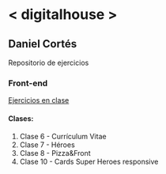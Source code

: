 # < digitalhouse >

## Daniel Cortés

Repositorio de ejercicios

### Front-end

[Ejercicios en clase](https://dancogit.github.io/digitalhouse-github/front-end/index.html)

#### Clases:

1. Clase 6 	- Currículum Vitae
2. Clase 7 	- Héroes
3. Clase 8 	- Pizza&Front
4. Clase 10	- Cards Super Heroes responsive